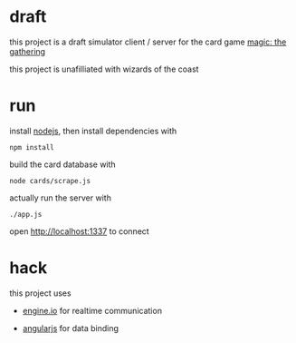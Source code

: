 # draft

this project is a draft simulator client / server for the card game
[magic: the gathering](http://en.wikipedia.org/wiki/Magic:_The_Gathering)

this project is unafilliated with wizards of the coast

# run

install [nodejs](http://nodejs.org), then install dependencies with

    npm install

build the card database with

    node cards/scrape.js

actually run the server with

    ./app.js

open <http://localhost:1337> to connect

# hack

this project uses

- [engine.io](https://github.com/LearnBoost/engine.io) for realtime communication

- [angularjs](http://angularjs.org/) for data binding
